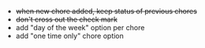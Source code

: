 - ~~when new chore added, keep status of previous chores~~
- ~~don't cross out the check mark~~
- add "day of the week" option per chore
- add "one time only" chore option
